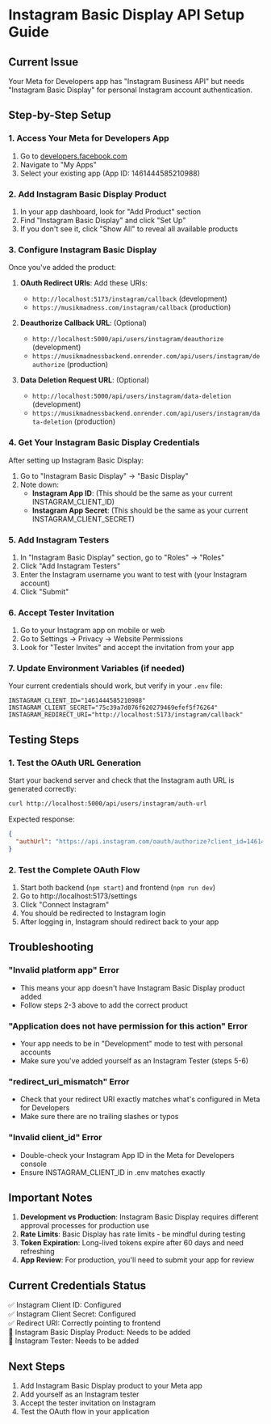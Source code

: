 # Instagram Basic Display API Setup Guide

## Current Issue
Your Meta for Developers app has "Instagram Business API" but needs "Instagram Basic Display" for personal Instagram account authentication.

## Step-by-Step Setup

### 1. Access Your Meta for Developers App
1. Go to [developers.facebook.com](https://developers.facebook.com)
2. Navigate to "My Apps"
3. Select your existing app (App ID: 1461444585210988)

### 2. Add Instagram Basic Display Product
1. In your app dashboard, look for "Add Product" section
2. Find "Instagram Basic Display" and click "Set Up"
3. If you don't see it, click "Show All" to reveal all available products

### 3. Configure Instagram Basic Display
Once you've added the product:

1. **OAuth Redirect URIs**: Add these URIs:
   - `http://localhost:5173/instagram/callback` (development)
   - `https://musikmadness.com/instagram/callback` (production)

2. **Deauthorize Callback URL**: (Optional)
   - `http://localhost:5000/api/users/instagram/deauthorize` (development)
   - `https://musikmadnessbackend.onrender.com/api/users/instagram/deauthorize` (production)

3. **Data Deletion Request URL**: (Optional)
   - `http://localhost:5000/api/users/instagram/data-deletion` (development)
   - `https://musikmadnessbackend.onrender.com/api/users/instagram/data-deletion` (production)

### 4. Get Your Instagram Basic Display Credentials
After setting up Instagram Basic Display:

1. Go to "Instagram Basic Display" → "Basic Display"
2. Note down:
   - **Instagram App ID**: (This should be the same as your current INSTAGRAM_CLIENT_ID)
   - **Instagram App Secret**: (This should be the same as your current INSTAGRAM_CLIENT_SECRET)

### 5. Add Instagram Testers
1. In "Instagram Basic Display" section, go to "Roles" → "Roles"
2. Click "Add Instagram Testers"
3. Enter the Instagram username you want to test with (your Instagram account)
4. Click "Submit"

### 6. Accept Tester Invitation
1. Go to your Instagram app on mobile or web
2. Go to Settings → Privacy → Website Permissions
3. Look for "Tester Invites" and accept the invitation from your app

### 7. Update Environment Variables (if needed)
Your current credentials should work, but verify in your `.env` file:

```env
INSTAGRAM_CLIENT_ID="1461444585210988"
INSTAGRAM_CLIENT_SECRET="75c39a7d076f620279469efef5f76264"
INSTAGRAM_REDIRECT_URI="http://localhost:5173/instagram/callback"
```

## Testing Steps

### 1. Test the OAuth URL Generation
Start your backend server and check that the Instagram auth URL is generated correctly:

```bash
curl http://localhost:5000/api/users/instagram/auth-url
```

Expected response:
```json
{
  "authUrl": "https://api.instagram.com/oauth/authorize?client_id=1461444585210988&redirect_uri=http%3A%2F%2Flocalhost%3A5173%2Finstagram%2Fcallback&scope=user_profile%2Cuser_media&response_type=code&state=..."
}
```

### 2. Test the Complete OAuth Flow
1. Start both backend (`npm start`) and frontend (`npm run dev`)
2. Go to http://localhost:5173/settings
3. Click "Connect Instagram"
4. You should be redirected to Instagram login
5. After logging in, Instagram should redirect back to your app

## Troubleshooting

### "Invalid platform app" Error
- This means your app doesn't have Instagram Basic Display product added
- Follow steps 2-3 above to add the correct product

### "Application does not have permission for this action" Error
- Your app needs to be in "Development" mode to test with personal accounts
- Make sure you've added yourself as an Instagram Tester (steps 5-6)

### "redirect_uri_mismatch" Error
- Check that your redirect URI exactly matches what's configured in Meta for Developers
- Make sure there are no trailing slashes or typos

### "Invalid client_id" Error
- Double-check your Instagram App ID in the Meta for Developers console
- Ensure INSTAGRAM_CLIENT_ID in .env matches exactly

## Important Notes

1. **Development vs Production**: Instagram Basic Display requires different approval processes for production use
2. **Rate Limits**: Basic Display has rate limits - be mindful during testing
3. **Token Expiration**: Long-lived tokens expire after 60 days and need refreshing
4. **App Review**: For production, you'll need to submit your app for review

## Current Credentials Status
✅ Instagram Client ID: Configured  
✅ Instagram Client Secret: Configured  
✅ Redirect URI: Correctly pointing to frontend  
🔄 Instagram Basic Display Product: Needs to be added  
🔄 Instagram Tester: Needs to be added  

## Next Steps
1. Add Instagram Basic Display product to your Meta app
2. Add yourself as an Instagram tester
3. Accept the tester invitation on Instagram
4. Test the OAuth flow in your application
